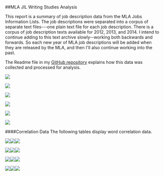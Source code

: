 ##MLA JIL Writing Studies Analysis

This report is a summary of job description data from the MLA Jobs Information Lists. The job descriptions were separated into a corpus of separate text files---one plain text file for each job description. There is a corpus of job description texts available for 2012, 2013, and 2014. I intend to continue adding to this text archive slowly--working both backwards and forwards. So each new year of MLA job descriptions will be added when they are released by the MLA, and then I'll also continue working into the past.

The Readme file in my [GitHub repository](http:github.com/aaronbev79/mla_data) explains how this data was collected and processed for analysis.  



![](./data/2012/visuals/cor_cluster.png)

![](./data/2012/visuals/freq_plot.png)

![](./data/2013/visuals/cor_cluster.png)

![](./data/2013/visuals/freq_plot.png)

![](./data/2014/visuals/cor_cluster.png)

![](./data/2014/visuals/freq_plot.png)

####Correlation Data
The following tables display word correlation data.

![](./data/2012/visuals/rhet-cor_table.png)![](./data/2013/visuals/rhet-cor_table.png)![](./data/2014/visuals/rhet-cor_table.png)

![](./data/2012/visuals/writ-cor_table.png)![](./data/2013/visuals/writ-cor_table.png)![](./data/2014/visuals/writ-cor_table.png)

![](./data/2012/visuals/comp-cor_table.png)![](./data/2013/visuals/comp-cor_table.png)![](./data/2014/visuals/comp-cor_table.png)

![](./data/2012/visuals/tech-cor_table.png)![](./data/2013/visuals/tech-cor_table.png)![](./data/2014/visuals/tech-cor_table.png)

